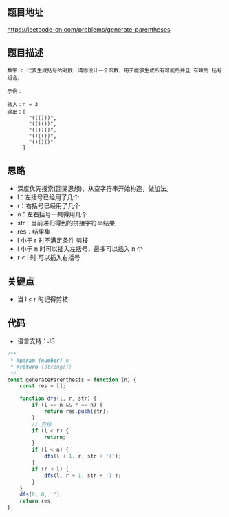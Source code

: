 ## 题目地址
https://leetcode-cn.com/problems/generate-parentheses

## 题目描述
```
数字 n 代表生成括号的对数，请你设计一个函数，用于能够生成所有可能的并且 有效的 括号组合。

示例：

输入：n = 3
输出：[
       "((()))",
       "(()())",
       "(())()",
       "()(())",
       "()()()"
     ]

```

## 思路
- 深度优先搜索(回溯思想)，从空字符串开始构造，做加法。
- l：左括号已经用了几个
- r：右括号已经用了几个
- n：左右括号一共得用几个
- str：当前递归得到的拼接字符串结果
- res：结果集
- l 小于 r 时不满足条件 剪枝
- l 小于 n 时可以插入左括号，最多可以插入 n 个
- r < l 时 可以插入右括号

## 关键点

- 当 l < r 时记得剪枝



## 代码
* 语言支持：JS

```js
/**
 * @param {number} n
 * @return {string[]}
 */
const generateParenthesis = function (n) {
    const res = [];

    function dfs(l, r, str) {
        if (l == n && r == n) {
            return res.push(str);
        }
        // 剪枝
        if (l < r) {
            return;
        }
        if (l < n) {
            dfs(l + 1, r, str + '(');
        }
        if (r < l) {
            dfs(l, r + 1, str + ')');
        }
    }
    dfs(0, 0, '');
    return res;
};
```
